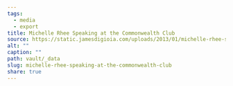 ```yaml
---
tags:
  - media
  - export
title: Michelle Rhee Speaking at the Commonwealth Club
source: https://static.jamesdigioia.com/uploads/2013/01/michelle-rhee-speaking-at-the-commonwealth-club.jpg
alt: ""
caption: ""
path: vault/_data
slug: michelle-rhee-speaking-at-the-commonwealth-club
share: true
---
```

